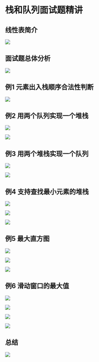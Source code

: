 # 栈和队列面试题精讲

## 线性表简介

![](sq1.jpg)

## 面试题总体分析

![](sq2.jpg)

## 例1 元素出入栈顺序合法性判断

![](sq3.jpg)

## 例2 用两个队列实现一个堆栈

![](sq4.jpg)

![](sq5.jpg)

## 例3 用两个堆栈实现一个队列

![](sq6.jpg)

![](sq7.jpg)

## 例4 支持查找最小元素的堆栈

![](sq8.jpg)

![](sq9.jpg)

![](sq10.jpg)

## 例5 最大直方图

![](sq11.jpg)

![](sq12.jpg)

![](sq13.jpg)

## 例6 滑动窗口的最大值

![](sq14.jpg)

![](sq15.jpg)

![](sq16.jpg)

![](sq17.jpg)

## 总结

![](sq18.jpg)